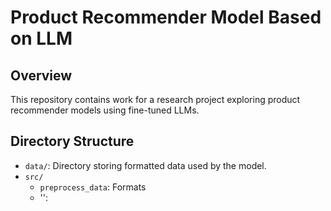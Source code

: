 # Product Recommender Model Based on LLM

## Overview
This repository contains work for a research project exploring product recommender models using fine-tuned LLMs.

## Directory Structure
- `data/`: Directory storing formatted data used by the model.
- `src/`
    - `preprocess_data`: Formats 
    - '': 
